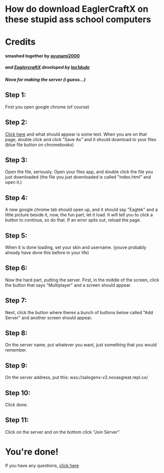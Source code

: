 # How do download EaglerCraftX on these stupid ass school computers 
# Credits
#### smashed together by [ayunami2000](https://github.com/ayunami2000)
##### and [EaglercraftX](https://gitlab.com/lax1dude/eaglercraftx-1.8) developed by [lax1dude](https://github.com/lax1dude)
##### Nova for making the server (i guess...)
## Step 1:
First you open google chrome (of course)
## Step 2:
[Click here](https://github.com/NovasGreat/salogenx/raw/main/index.html) and what should appear is some text. When you are on that page, double click and click "Save As" and it should download to your files (blue file button on chromebooks)
## Step 3:
Open the file, seriously. Open your files app, and double click the file you just downloaded (the file you just downloaded is called "index.html" and open it.)
## Step 4:
A new google chrome tab should open up, and it should say "Eagtek" and a little picture beside it, now, the fun part, let it load. It will tell you to click a button to continue, so do that. If an error spits out, reload the page.
## Step 5:
When it is done loading, set your skin and username. (youve probably already have done this before in your life)
## Step 6:
Now the hard part, putting the server. First, in the middle of the screen, click the button that says "Multiplayer" and a screen should appear.
## Step 7:
Next, click the button where theres a bunch of buttons below called "Add Server" and another screen should appear.
## Step 8:
On the server name, put whatever you want, just something that you would remember.
## Step 9:
On the server address, put this: wss://salogenx-v2.novasgreat.repl.co/
## Step 10:
Click done.
## Step 11:
Click on the server and on the bottom click "Join Server".
# You're done!
If you have any questions, [click here](mailto:brandon.martinezmurillo04@stu.bryanisd.org)
